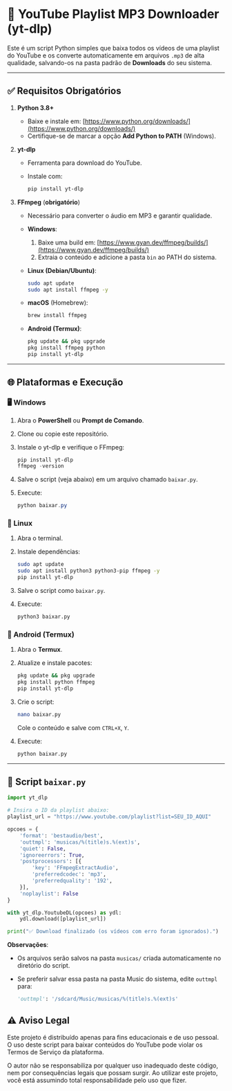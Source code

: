 # 🎵 YouTube Playlist MP3 Downloader (yt-dlp)

Este é um script Python simples que baixa todos os vídeos de uma playlist do YouTube e os converte automaticamente em arquivos `.mp3` de alta qualidade, salvando-os na pasta padrão de **Downloads** do seu sistema.

---

## ✅ Requisitos Obrigatórios

1. **Python 3.8+**

   * Baixe e instale em: [https://www.python.org/downloads/](https://www.python.org/downloads/)
   * Certifique-se de marcar a opção **Add Python to PATH** (Windows).

2. **yt-dlp**

   * Ferramenta para download do YouTube.
   * Instale com:

     ```bash
     pip install yt-dlp
     ```

3. **FFmpeg** (**obrigatório**)

   * Necessário para converter o áudio em MP3 e garantir qualidade.
   * **Windows**:

     1. Baixe uma build em: [https://www.gyan.dev/ffmpeg/builds/](https://www.gyan.dev/ffmpeg/builds/)
     2. Extraia o conteúdo e adicione a pasta `bin` ao PATH do sistema.
   * **Linux (Debian/Ubuntu)**:

     ```bash
     sudo apt update
     sudo apt install ffmpeg -y
     ```
   * **macOS** (Homebrew):

     ```bash
     brew install ffmpeg
     ```
   * **Android (Termux)**:

     ```bash
     pkg update && pkg upgrade
     pkg install ffmpeg python
     pip install yt-dlp
     ```

---

## 🌐 Plataformas e Execução

### 🖥️ Windows

1. Abra o **PowerShell** ou **Prompt de Comando**.
2. Clone ou copie este repositório.
3. Instale o yt-dlp e verifique o FFmpeg:

   ```powershell
   pip install yt-dlp
   ffmpeg -version
   ```
4. Salve o script (veja abaixo) em um arquivo chamado `baixar.py`.
5. Execute:

   ```powershell
   python baixar.py
   ```

### 🐧 Linux

1. Abra o terminal.
2. Instale dependências:

   ```bash
   sudo apt update
   sudo apt install python3 python3-pip ffmpeg -y
   pip install yt-dlp
   ```
3. Salve o script como `baixar.py`.
4. Execute:

   ```bash
   python3 baixar.py
   ```

### 📱 Android (Termux)

1. Abra o **Termux**.
2. Atualize e instale pacotes:

   ```bash
   pkg update && pkg upgrade
   pkg install python ffmpeg
   pip install yt-dlp
   ```
3. Crie o script:

   ```bash
   nano baixar.py
   ```

   Cole o conteúdo e salve com `CTRL+X`, `Y`.
4. Execute:

   ```bash
   python baixar.py
   ```

---

## 📄 Script `baixar.py`

```python
import yt_dlp

# Insira o ID da playlist abaixo:
playlist_url = "https://www.youtube.com/playlist?list=SEU_ID_AQUI"

opcoes = {
    'format': 'bestaudio/best',
    'outtmpl': 'musicas/%(title)s.%(ext)s',
    'quiet': False,
    'ignoreerrors': True,
    'postprocessors': [{
        'key': 'FFmpegExtractAudio',
        'preferredcodec': 'mp3',
        'preferredquality': '192',
    }],
    'noplaylist': False
}

with yt_dlp.YoutubeDL(opcoes) as ydl:
    ydl.download([playlist_url])

print("✅ Download finalizado (os vídeos com erro foram ignorados).")
```

**Observações**:

* Os arquivos serão salvos na pasta `musicas/` criada automaticamente no diretório do script.
* Se preferir salvar essa pasta na pasta Music do sistema, edite `outtmpl` para:

  ```python
  'outtmpl': '/sdcard/Music/musicas/%(title)s.%(ext)s'
  ```

## ⚠️ Aviso Legal
Este projeto é distribuído apenas para fins educacionais e de uso pessoal.
O uso deste script para baixar conteúdos do YouTube pode violar os Termos de Serviço da plataforma.

O autor não se responsabiliza por qualquer uso inadequado deste código, nem por consequências legais que possam surgir.
Ao utilizar este projeto, você está assumindo total responsabilidade pelo uso que fizer.
